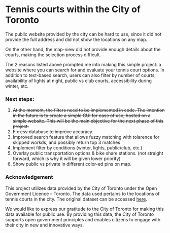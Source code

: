# Tennis courts within the City of Toronto

The public website provided by the city can be hard to use, since it did not provide the full address and did not show the locations on any map. 

On the other hand, the map-view did not provide enough details about the courts, making the selection process difficult. 

The 2 reasons listed above prompted me into making this simple project: a website where you can search for and evaluate your tennis court options. In addition to text-based search, users can also filter by number of courts, availability of lights at night, public vs club courts, accessibility during winter, etc. 

### Next steps:

1. ~~At the moment, the filters need to be implemented in code. The intention in the future is to create a simple GUI for ease of use, hosted on a simple website. This will be the main objective for the next phase of this project.~~
2. ~~Fix csv database to improve accuracy.~~
3. Improved search feature that allows fuzzy matching with tolarence for skipped workds, and possibly return top 3 matches
4. Implement filter by conditions (winter, lights, public/club, etc.)
5. Overlay public transportation options & bike share stations. (not straight forward, which is why it will be given lower priority)
6. Show public vs private in different color-ed pins on map. 

### Acknowledgement

This project utilizes data provided by the City of Toronto under the Open Government Licence – Toronto. The data used pertains to the locations of tennis courts in the city. The original dataset can be accessed [here](https://www.toronto.ca/data/parks/prd/facilities/tennis/index.html).

We would like to express our gratitude to the City of Toronto for making this data available for public use. By providing this data, the City of Toronto supports open government principles and enables citizens to engage with their city in new and innovative ways.